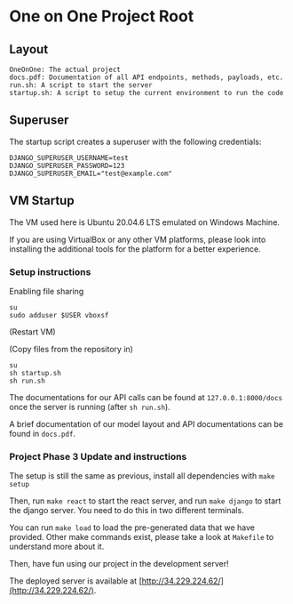 # One on One Project Root

## Layout

```
OneOnOne: The actual project
docs.pdf: Documentation of all API endpoints, methods, payloads, etc.
run.sh: A script to start the server
startup.sh: A script to setup the current environment to run the code
```

## Superuser

The startup script creates a superuser with the following credentials: 

```
DJANGO_SUPERUSER_USERNAME=test
DJANGO_SUPERUSER_PASSWORD=123
DJANGO_SUPERUSER_EMAIL="test@example.com"
```

## VM Startup

The VM used here is Ubuntu 20.04.6 LTS emulated on Windows Machine. 

If you are using VirtualBox or any other VM platforms, please look into installing the additional tools for the platform for a better experience. 

### Setup instructions

Enabling file sharing
```
su
sudo adduser $USER vboxsf
```

(Restart VM)

(Copy files from the repository in)

```
su
sh startup.sh
sh run.sh
```

The documentations for our API calls can be found at `127.0.0.1:8000/docs` once the server is running (after `sh run.sh`). 

A brief documentation of our model layout and API documentations can be found in `docs.pdf`. 

### Project Phase 3 Update and instructions

The setup is still the same as previous, install all dependencies with `make setup`

Then, run `make react` to start the react server, and run `make django` to start the django server. You need to do this in two different terminals.

You can run `make load` to load the pre-generated data that we have provided. Other make commands exist, please take a look at `Makefile` to understand more about it. 

Then, have fun using our project in the development server! 

The deployed server is available at [http://34.229.224.62/](http://34.229.224.62/). 